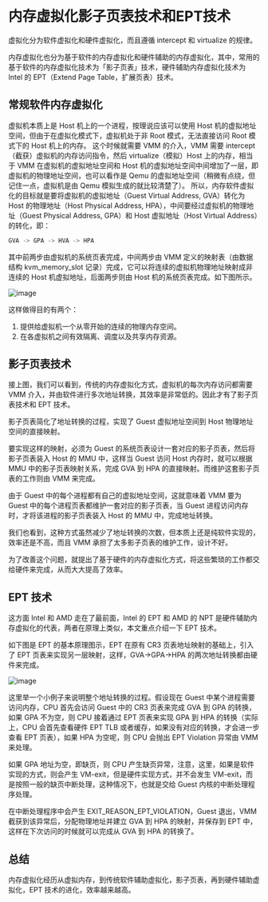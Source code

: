 # 内存虚拟化影子页表技术和EPT技术

虚拟化分为软件虚拟化和硬件虚拟化，而且遵循 intercept 和 virtualize 的规律。

内存虚拟化也分为基于软件的内存虚拟化和硬件辅助的内存虚拟化，其中，常用的基于软件的内存虚拟化技术为「影子页表」技术，硬件辅助内存虚拟化技术为 Intel 的 EPT（Extend Page Table，扩展页表）技术。

## 常规软件内存虚拟化
虚拟机本质上是 Host 机上的一个进程，按理说应该可以使用 Host 机的虚拟地址空间，但由于在虚拟化模式下，虚拟机处于非 Root 模式，无法直接访问 Root 模式下的 Host 机上的内存。
这个时候就需要 VMM 的介入，VMM 需要 intercept （截获）虚拟机的内存访问指令，然后 virtualize（模拟）Host 上的内存，相当于 VMM 在虚拟机的虚拟地址空间和 Host 机的虚拟地址空间中间增加了一层，即虚拟机的物理地址空间，也可以看作是 Qemu 的虚拟地址空间（稍微有点绕，但记住一点，虚拟机是由 Qemu 模拟生成的就比较清楚了）。
所以，内存软件虚拟化的目标就是要将虚拟机的虚拟地址（Guest Virtual Address, GVA）转化为 Host 的物理地址（Host Physical Address, HPA），中间要经过虚拟机的物理地址（Guest Physical Address, GPA）和 Host 虚拟地址（Host Virtual Address）的转化，即：
```C
GVA -> GPA -> HVA -> HPA
```

其中前两步由虚拟机的系统页表完成，中间两步由 VMM 定义的映射表（由数据结构 kvm_memory_slot 记录）完成，它可以将连续的虚拟机物理地址映射成非连续的 Host 机虚拟地址，后面两步则由 Host 机的系统页表完成。如下图所示。

![image](https://user-images.githubusercontent.com/87458342/134479056-5924f092-8491-4ea7-a917-113e85c8662f.png)

这样做得目的有两个：
1. 提供给虚拟机一个从零开始的连续的物理内存空间。
2. 在各虚拟机之间有效隔离、调度以及共享内存资源。

## 影子页表技术
接上图，我们可以看到，传统的内存虚拟化方式，虚拟机的每次内存访问都需要 VMM 介入，并由软件进行多次地址转换，其效率是非常低的。因此才有了影子页表技术和 EPT 技术。

影子页表简化了地址转换的过程，实现了 Guest 虚拟地址空间到 Host 物理地址空间的直接映射。

要实现这样的映射，必须为 Guest 的系统页表设计一套对应的影子页表，然后将影子页表装入 Host 的 MMU 中，这样当 Guest 访问 Host 内存时，就可以根据 MMU 中的影子页表映射关系，完成 GVA 到 HPA 的直接映射。而维护这套影子页表的工作则由 VMM 来完成。

由于 Guest 中的每个进程都有自己的虚拟地址空间，这就意味着 VMM 要为 Guest 中的每个进程页表都维护一套对应的影子页表，当 Guest 进程访问内存时，才将该进程的影子页表装入 Host 的 MMU 中，完成地址转换。

我们也看到，这种方式虽然减少了地址转换的次数，但本质上还是纯软件实现的，效率还是不高，而且 VMM 承担了太多影子页表的维护工作，设计不好。

为了改善这个问题，就提出了基于硬件的内存虚拟化方式，将这些繁琐的工作都交给硬件来完成，从而大大提高了效率。

## EPT 技术

这方面 Intel 和 AMD 走在了最前面，Intel 的 EPT 和 AMD 的 NPT 是硬件辅助内存虚拟化的代表，两者在原理上类似，本文重点介绍一下 EPT 技术。

如下图是 EPT 的基本原理图示，EPT 在原有 CR3 页表地址映射的基础上，引入了 EPT 页表来实现另一层映射，这样，GVA->GPA->HPA 的两次地址转换都由硬件来完成。

![image](https://user-images.githubusercontent.com/87458342/134479165-e001d255-cb0d-48dc-a4f5-8cd1fe204970.png)


这里举一个小例子来说明整个地址转换的过程。假设现在 Guest 中某个进程需要访问内存，CPU 首先会访问 Guest 中的 CR3 页表来完成 GVA 到 GPA 的转换，如果 GPA 不为空，则 CPU 接着通过 EPT 页表来实现 GPA 到 HPA 的转换（实际上，CPU 会首先查看硬件 EPT TLB 或者缓存，如果没有对应的转换，才会进一步查看 EPT 页表），如果 HPA 为空呢，则 CPU 会抛出 EPT Violation 异常由 VMM 来处理。

如果 GPA 地址为空，即缺页，则 CPU 产生缺页异常，注意，这里，如果是软件实现的方式，则会产生 VM-exit，但是硬件实现方式，并不会发生 VM-exit，而是按照一般的缺页中断处理，这种情况下，也就是交给 Guest 内核的中断处理程序处理。

在中断处理程序中会产生 EXIT_REASON_EPT_VIOLATION，Guest 退出，VMM 截获到该异常后，分配物理地址并建立 GVA 到 HPA 的映射，并保存到 EPT 中，这样在下次访问的时候就可以完成从 GVA 到 HPA 的转换了。

## 总结
内存虚拟化经历从虚拟内存，到传统软件辅助虚拟化，影子页表，再到硬件辅助虚拟化，EPT 技术的进化，效率越来越高。








